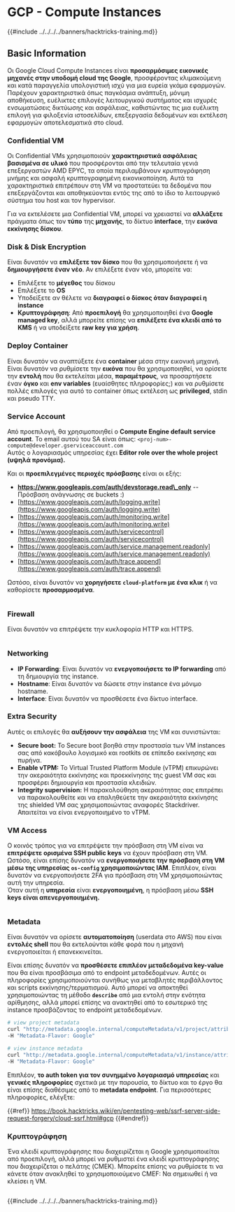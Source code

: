 # GCP - Compute Instances

{{#include ../../../../banners/hacktricks-training.md}}

## Basic Information

Οι Google Cloud Compute Instances είναι **προσαρμόσιμες εικονικές μηχανές στην υποδομή cloud της Google**, προσφέροντας κλιμακούμενη και κατά παραγγελία υπολογιστική ισχύ για μια ευρεία γκάμα εφαρμογών. Παρέχουν χαρακτηριστικά όπως παγκόσμια ανάπτυξη, μόνιμη αποθήκευση, ευέλικτες επιλογές λειτουργικού συστήματος και ισχυρές ενσωματώσεις δικτύωσης και ασφάλειας, καθιστώντας τις μια ευέλικτη επιλογή για φιλοξενία ιστοσελίδων, επεξεργασία δεδομένων και εκτέλεση εφαρμογών αποτελεσματικά στο cloud.

### Confidential VM

Οι Confidential VMs χρησιμοποιούν **χαρακτηριστικά ασφάλειας βασισμένα σε υλικό** που προσφέρονται από την τελευταία γενιά επεξεργαστών AMD EPYC, τα οποία περιλαμβάνουν κρυπτογράφηση μνήμης και ασφαλή κρυπτογραφημένη εικονικοποίηση. Αυτά τα χαρακτηριστικά επιτρέπουν στη VM να προστατεύει τα δεδομένα που επεξεργάζονται και αποθηκεύονται εντός της από το ίδιο το λειτουργικό σύστημα του host και τον hypervisor.

Για να εκτελέσετε μια Confidential VM, μπορεί να χρειαστεί να **αλλάξετε** πράγματα όπως τον **τύπο** της **μηχανής**, το δίκτυο **interface**, την **εικόνα εκκίνησης δίσκου**.

### Disk & Disk Encryption

Είναι δυνατόν να **επιλέξετε τον δίσκο** που θα χρησιμοποιήσετε ή να **δημιουργήσετε έναν νέο**. Αν επιλέξετε έναν νέο, μπορείτε να:

- Επιλέξετε το **μέγεθος** του δίσκου
- Επιλέξετε το **OS**
- Υποδείξετε αν θέλετε να **διαγραφεί ο δίσκος όταν διαγραφεί η instance**
- **Κρυπτογράφηση**: Από **προεπιλογή** θα χρησιμοποιηθεί ένα **Google managed key**, αλλά μπορείτε επίσης να **επιλέξετε ένα κλειδί από το KMS** ή να υποδείξετε **raw key για χρήση**.

### Deploy Container

Είναι δυνατόν να αναπτύξετε ένα **container** μέσα στην εικονική μηχανή.\
Είναι δυνατόν να ρυθμίσετε την **εικόνα** που θα χρησιμοποιηθεί, να ορίσετε την **εντολή** που θα εκτελείται μέσα, **παραμέτρους**, να προσαρτήσετε έναν **όγκο** και **env variables** (ευαίσθητες πληροφορίες;) και να ρυθμίσετε πολλές επιλογές για αυτό το container όπως εκτέλεση ως **privileged**, stdin και pseudo TTY.

### Service Account

Από προεπιλογή, θα χρησιμοποιηθεί ο **Compute Engine default service account**. Το email αυτού του SA είναι όπως: `<proj-num>-compute@developer.gserviceaccount.com`\
Αυτός ο λογαριασμός υπηρεσίας έχει **Editor role over the whole project (υψηλά προνόμια).**

Και οι **προεπιλεγμένες περιοχές πρόσβασης** είναι οι εξής:

- **https://www.googleapis.com/auth/devstorage.read\_only** -- Πρόσβαση ανάγνωσης σε buckets :)
- [https://www.googleapis.com/auth/logging.write](https://www.googleapis.com/auth/logging.write)
- [https://www.googleapis.com/auth/monitoring.write](https://www.googleapis.com/auth/monitoring.write)
- [https://www.googleapis.com/auth/servicecontrol](https://www.googleapis.com/auth/servicecontrol)
- [https://www.googleapis.com/auth/service.management.readonly](https://www.googleapis.com/auth/service.management.readonly)
- [https://www.googleapis.com/auth/trace.append](https://www.googleapis.com/auth/trace.append)

Ωστόσο, είναι δυνατόν να **χορηγήσετε `cloud-platform` με ένα κλικ** ή να καθορίσετε **προσαρμοσμένα**.

<figure><img src="../../../../images/image (327).png" alt=""><figcaption></figcaption></figure>

### Firewall

Είναι δυνατόν να επιτρέψετε την κυκλοφορία HTTP και HTTPS.

<figure><img src="../../../../images/image (326).png" alt=""><figcaption></figcaption></figure>

### Networking

- **IP Forwarding**: Είναι δυνατόν να **ενεργοποιήσετε το IP forwarding** από τη δημιουργία της instance.
- **Hostname**: Είναι δυνατόν να δώσετε στην instance ένα μόνιμο hostname.
- **Interface**: Είναι δυνατόν να προσθέσετε ένα δίκτυο interface.

### Extra Security

Αυτές οι επιλογές θα **αυξήσουν την ασφάλεια** της VM και συνιστώνται:

- **Secure boot:** Το Secure boot βοηθά στην προστασία των VM instances σας από κακόβουλο λογισμικό και rootkits σε επίπεδο εκκίνησης και πυρήνα.
- **Enable vTPM:** Το Virtual Trusted Platform Module (vTPM) επικυρώνει την ακεραιότητα εκκίνησης και προεκκίνησης της guest VM σας και προσφέρει δημιουργία και προστασία κλειδιών.
- **Integrity supervision:** Η παρακολούθηση ακεραιότητας σας επιτρέπει να παρακολουθείτε και να επαληθεύετε την ακεραιότητα εκκίνησης της shielded VM σας χρησιμοποιώντας αναφορές Stackdriver. Απαιτείται να είναι ενεργοποιημένο το vTPM.

### VM Access

Ο κοινός τρόπος για να επιτρέψετε την πρόσβαση στη VM είναι να **επιτρέψετε ορισμένα SSH public keys** να έχουν πρόσβαση στη VM.\
Ωστόσο, είναι επίσης δυνατόν να **ενεργοποιήσετε την πρόσβαση στη VM μέσω της υπηρεσίας `os-config` χρησιμοποιώντας IAM**. Επιπλέον, είναι δυνατόν να ενεργοποιήσετε 2FA για πρόσβαση στη VM χρησιμοποιώντας αυτή την υπηρεσία.\
Όταν αυτή η **υπηρεσία** είναι **ενεργοποιημένη**, η πρόσβαση μέσω **SSH keys είναι απενεργοποιημένη.**

<figure><img src="../../../../images/image (328).png" alt=""><figcaption></figcaption></figure>

### Metadata

Είναι δυνατόν να ορίσετε **αυτοματοποίηση** (userdata στο AWS) που είναι **εντολές shell** που θα εκτελούνται κάθε φορά που η μηχανή ενεργοποιείται ή επανεκκινείται.

Είναι επίσης δυνατόν να **προσθέσετε επιπλέον μεταδεδομένα key-value** που θα είναι προσβάσιμα από το endpoint μεταδεδομένων. Αυτές οι πληροφορίες χρησιμοποιούνται συνήθως για μεταβλητές περιβάλλοντος και scripts εκκίνησης/τερματισμού. Αυτό μπορεί να αποκτηθεί χρησιμοποιώντας τη μέθοδο **`describe`** από μια εντολή στην ενότητα αρίθμησης, αλλά μπορεί επίσης να ανακτηθεί από το εσωτερικό της instance προσβάζοντας το endpoint μεταδεδομένων.
```bash
# view project metadata
curl "http://metadata.google.internal/computeMetadata/v1/project/attributes/?recursive=true&alt=text" \
-H "Metadata-Flavor: Google"

# view instance metadata
curl "http://metadata.google.internal/computeMetadata/v1/instance/attributes/?recursive=true&alt=text" \
-H "Metadata-Flavor: Google"
```
Επιπλέον, **το auth token για τον συνημμένο λογαριασμό υπηρεσίας** και **γενικές πληροφορίες** σχετικά με την παρουσία, το δίκτυο και το έργο θα είναι επίσης διαθέσιμες από το **metadata endpoint**. Για περισσότερες πληροφορίες, ελέγξτε:

{{#ref}}
https://book.hacktricks.wiki/en/pentesting-web/ssrf-server-side-request-forgery/cloud-ssrf.html#gcp
{{#endref}}

### Κρυπτογράφηση

Ένα κλειδί κρυπτογράφησης που διαχειρίζεται η Google χρησιμοποιείται από προεπιλογή, αλλά μπορεί να ρυθμιστεί ένα κλειδί κρυπτογράφησης που διαχειρίζεται ο πελάτης (CMEK). Μπορείτε επίσης να ρυθμίσετε τι να κάνετε όταν ανακληθεί το χρησιμοποιούμενο CMEF: Να σημειωθεί ή να κλείσει η VM.

<figure><img src="../../../../images/image (329).png" alt=""><figcaption></figcaption></figure>

{{#include ../../../../banners/hacktricks-training.md}}
